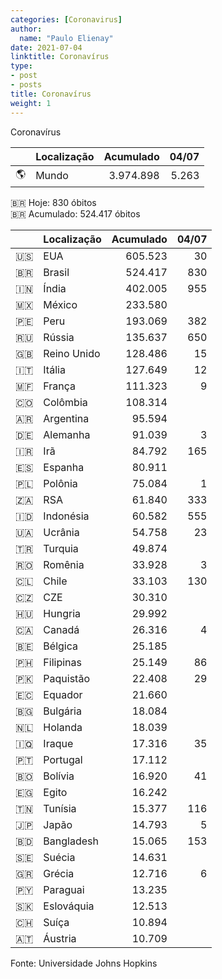 ```yaml
---
categories: [Coronavirus]
author:
  name: "Paulo Elienay"
date: 2021-07-04
linktitle: Coronavírus
type:
- post
- posts
title: Coronavírus
weight: 1
---
```


Coronavírus

|       | Localização | Acumulado | 04/07 |
| :---: | :---        | ---:      | ---:  |
| 🌎    | Mundo       | 3.974.898 | 5.263 | 

🇧🇷 Hoje: 830 óbitos  
🇧🇷 Acumulado: 524.417 óbitos

|       | Localização | Acumulado | 04/07 |
| :---: | :---        | ---:      | ---:  |
| 🇺🇸    | EUA         | 605.523   | 30    |
| 🇧🇷    | Brasil      | 524.417   | 830   |
| 🇮🇳    | Índia       | 402.005   | 955   |
| 🇲🇽    | México      | 233.580   |       |
| 🇵🇪    | Peru        | 193.069   | 382   |
| 🇷🇺    | Rússia      | 135.637   | 650   |
| 🇬🇧    | Reino Unido | 128.486   | 15    |
| 🇮🇹    | Itália      | 127.649   | 12    |
| 🇲🇫    | França      | 111.323   | 9     |
| 🇨🇴    | Colômbia    | 108.314   |       |
| 🇦🇷    | Argentina   | 95.594    |       |
| 🇩🇪    | Alemanha    | 91.039    | 3     |
| 🇮🇷    | Irã         | 84.792    | 165   |
| 🇪🇸    | Espanha     | 80.911    |       |
| 🇵🇱    | Polônia     | 75.084    | 1     |
| 🇿🇦    | RSA         | 61.840    | 333   |
| 🇮🇩    | Indonésia   | 60.582    | 555   |
| 🇺🇦    | Ucrânia     | 54.758    | 23    |
| 🇹🇷    | Turquia     | 49.874    |       |
| 🇷🇴    | Romênia     | 33.928    | 3     |
| 🇨🇱    | Chile       | 33.103    | 130   |
| 🇨🇿    | CZE         | 30.310    |       |
| 🇭🇺    | Hungria     | 29.992    |       |
| 🇨🇦    | Canadá      | 26.316    | 4     |
| 🇧🇪    | Bélgica     | 25.185    |       |
| 🇵🇭    | Filipinas   | 25.149    | 86    |
| 🇵🇰    | Paquistão   | 22.408    | 29    |
| 🇪🇨    | Equador     | 21.660    |       |
| 🇧🇬    | Bulgária    | 18.084    |       |
| 🇳🇱    | Holanda     | 18.039    |       |
| 🇮🇶    | Iraque      | 17.316    | 35    |
| 🇵🇹    | Portugal    | 17.112    |       |
| 🇧🇴    | Bolívia     | 16.920    | 41    |
| 🇪🇬    | Egito       | 16.242    |       |
| 🇹🇳    | Tunísia     | 15.377    | 116   |
| 🇯🇵    | Japão       | 14.793    | 5     |
| 🇧🇩    | Bangladesh  | 15.065    | 153   |
| 🇸🇪    | Suécia      | 14.631    |       |
| 🇬🇷    | Grécia      | 12.716    | 6     |
| 🇵🇾    | Paraguai    | 13.235    |       |
| 🇸🇰    | Eslováquia  | 12.513    |       |
| 🇨🇭    | Suíça       | 10.894    |       |
| 🇦🇹    | Áustria     | 10.709    |       |

Fonte: Universidade Johns Hopkins
